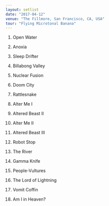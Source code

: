 ```yaml
---
layout: setlist
date: "2017-04-12"
venue: "The Fillmore, San Francisco, CA, USA"
tour: "Flying Microtonal Banana"
---
```



 1. Open Water

 2. Anoxia

 3. Sleep Drifter

 4. Billabong Valley

 5. Nuclear Fusion

 6. Doom City

 7. Rattlesnake

 8. Alter Me I

 9. Altered Beast II

10. Alter Me II

11. Altered Beast III

12. Robot Stop

13. The River

14. Gamma Knife

15. People-Vultures

16. The Lord of Lightning

17. Vomit Coffin

18. Am I in Heaven?


